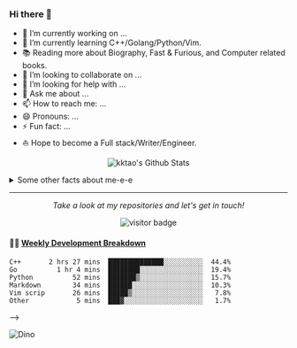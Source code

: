 ### Hi there 👋

<!--
**kktao/kktao** is a ✨ _special_ ✨ repository because its `README.md` (this file) appears on your GitHub profile.

Here are some ideas to get you started:
-->

* 🔭  I’m currently working on ...
* 🌱  I’m currently learning C++/Golang/Python/Vim.
* 📚  Reading more about Biography, Fast & Furious, and Computer related books.
* 👯  I’m looking to collaborate on ...
* 🤔  I’m looking for help with ...
* 💬  Ask me about ...
* 📫  How to reach me: ...
* 😄  Pronouns: ...
* ⚡  Fun fact: ...
* ⛵  Hope to become a Full stack/Writer/Engineer.

<p align="center">
<img align="center" src="https://github-readme-stats.vercel.app/api?username=kktao&show_icons=true&count_private=true&include_all_commits=true&line_height=21" alt="kktao's Github Stats" />
</p>

<details>
  <summary>Some other facts about me-e-e</summary>
  <br>

* 🎉   ...
* 🍎   ...

<p align="center">
<img align="center" src="https://github-readme-stats.vercel.app/api/top-langs/?username=kktao&show_icons=true&line_height=21" />
</p>

</details>
  
<hr>

<p align="center">
  <i>Take a look at my repositories and let's get in touch!</i>

  <p  align="center">
  <img src="https://visitor-badge.laobi.icu/badge?page_id=kktao.kktao" alt="visitor badge"/>       
  </p>
</p>

#### 🏊‍♂️ <a href="https://gist.github.com/kktao/5e811d9e533a6714d5b38b34df9a7587" target="_blank">Weekly Development Breakdown</a>
<!--
<!-- code_time starts -->

```text
C++       2 hrs 27 mins  ██████████████░░░░░░░░░░  44.4%
Go          1 hr 4 mins  ████████░░░░░░░░░░░░░░░░  19.4%
Python          52 mins  ███████▒░░░░░░░░░░░░░░░░  15.7%
Markdown        34 mins  ██████░░░░░░░░░░░░░░░░░░  10.3%
Vim scrip       26 mins  █████▒░░░░░░░░░░░░░░░░░░   7.8%
Other            5 mins  ███▓░░░░░░░░░░░░░░░░░░░░   1.7%
```

<!-- code_time ends -->
-->

![Dino](https://raw.githubusercontent.com/kktao/kktao/master/dino.gif)
